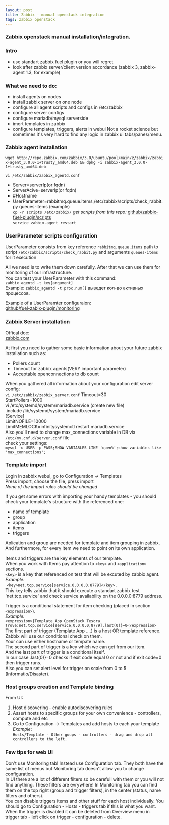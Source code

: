 ```yaml
---
layout: post
title: Zabbix - manual openstack integration
tags: zabbix openstack
---
```

### Zabbix openstack manual installation/integration.


### Intro

- use standart zabbix fuel plugin or you will regret
- look after zabbix server/client version accordance (zabbix 3, zabbix-agent 1.3, for example)

### What we need to do:
- install agents on nodes
- install zabbix server on one node
- configure all agent scripts and configs in /etc/zabbix
- configure server configs
- configure mariadb/mysql serverside
- imort templates in zabbix
- configure templates, triggers, alerts in webui
Not a rocket science but sometimes it's very hard to find any logic in zabbix ui tabs/panes/menu.

### Zabbix agent installation

``wget http://repo.zabbix.com/zabbix/3.0/ubuntu/pool/main/z/zabbix/zabbix-agent_3.0.0-1+trusty_amd64.deb && dpkg -i zabbix-agent_3.0.0-1+trusty_amd64.deb``

``vi /etc/zabbix/zabbix_agentd.conf``
- Server=serverIp(or fqdn)  
- ServerAcive=serverIp(or fqdn)  
- #Hostname  
- UserParameter=rabbitmq.queue.items,/etc/zabbix/scripts/check_rabbit.py queues-items (example)  
``cp -r scripts /etc/zabbix/``
_get scripts from this repo:_   [github/zabbix-fuel-plugin/scripts](https://github.com/openstack/fuel-plugin-external-zabbix/tree/master/deployment_scripts/puppet/modules/plugin_zabbix/files/scripts)    
``service zabbix-agent restart``

### UserParameter scripts configuration

UserParameter consists from key reference ``rabbitmq.queue.items`` path to script ``/etc/zabbix/scripts/check_rabbit.py`` and arguments ``queues-items`` for it execution  

All we need is to write them down carefully. After that we can use them for monitoring of our infrastructure.  
You can test your UserParameter with this command:  
``zabbix_agentd -t key[argument]``   
Example:
``zabbix_agentd -t proc.num[]``
 выведет кол-во активных процессов.

Example of a UserParamter configuraion:  
[github/fuel-zabix-plugin/monitoring](https://github.com/openstack/fuel-plugin-external-zabbix/tree/master/deployment_scripts/puppet/modules/plugin_zabbix/manifests/monitoring)

### Zabbix Server installation
Offical doc:  
[zabbix.com](https://www.zabbix.com/documentation/3.0/ru/manual/installation/install_from_packages)

At first you need to gather some basic information about your future zabbix installation such as:  
- Pollers count  
- Timeout for zabbix agents(VERY important parameter)
- Acceptable openconnections to db count  

When you gathered all information about your configuration edit server config:  
``vi /etc/zabbix/zabbix_server.conf``
Timeout=30  
StartPollers=1000  
vi /etc/systemd/system/mariadb.service (create new file)  
.include /lib/systemd/system/mariadb.service  
[Service]  
LimitNOFILE=10000  
LimitMEMLOCK=infinitysystemctl restart mariadb.service  
Also you'll need to change max_connections variable in DB via ``/etc/my.cnf.d/server.conf`` file  
check your settings:  
``mysql -u USER -p PASS;SHOW VARIABLES LIKE 'open%';show variables like 'max_connections';``  


### Template import
Login in zabbix webui, go to Configuration -> Templates  
Press import, choose the file, press import  
*None of the import rules should be changed*  

If you get some errors with importing your handy templates - you should check your template's structure with the referenced one:  
- name of template  
- group  
- application  
- items  
- triggers  

Aplication and group are needed for template and item grouping in zabbix. And furthermore, for every item we need to point on its own application.  

Items and triggers are the key elements of our template.  
When you work with Items pay attention to ``<key>`` and ``<application>`` sections.    
``<key>`` is a key that referenced on test that will be excuted by zabbix agent.  
_Example:_  
 ``<key>net.tcp.service[service,0.0.0.0,8779]</key>.``  
This key tells zabbix that it should execute a standart zabbix test 'net.tcp.service' and check service availability on the 0.0.0.0:8779 address.  

Trigger is a conditional statement for item checking (placed in section ``<expression>``).  
_Example:_  
``<expression>{Template App OpenStack Tesora Trove:net.tcp.service[service,0.0.0.0,8779].last(0)}=0</expression>``  
The first part of trigger (Template App ....) is a host OR template reference. Zabbix will use our conditional check on them.  
Your can use either hostname or tempate name.  
The second part of  trigger is a key which we can get from our item.  
And the last part of trigger is a conditional itself.  
In our case .last(0)}=0 checks if exit code equal 0 or not and if exit code=0 then trigger runs.  
Also you can set alert level for trigger on scale from 0 to 5 (Informatio/Disaster).  

### Host groups creation and Template binding
From UI:  

1. Host discovering - enable autodiscovering rules  
2. Assert hosts to specific groups for your own convenience - controllers, compute and etc  
3. Go to Configuration -> Templates and add hosts to each your template  
_Example_:  
``Hosts/Template - Other goups - controllers - drag and drop all controllers to the left.``  

### Few tips for web UI

Don't use Monitoring tab! Instead use Configuration tab. They both have the same list of menus but Monitoring tab doesn't allow you to change configuration.  
In UI there are a lot of different filters so be carefull with them or you will not find anything. These filters are evrywhere! In Monitoring tab you can find them on the top right (group and trigger filters), in the center (status, name filters and others).  
You can disable triggers items and other stuff for each host individually. You should go to Configuration - Hosts - triggers tab if this is what you want. When the trigger is disabled it can be deleted from Overview menu in trigger tab - left click on trigger - configuration - delete.
